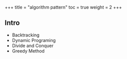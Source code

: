 +++
title  = "algorithm pattern"
toc    = true
weight = 2
+++

## Intro
- Backtracking
- Dynamic Programing
- Divide and Conquer
- Greedy Method
